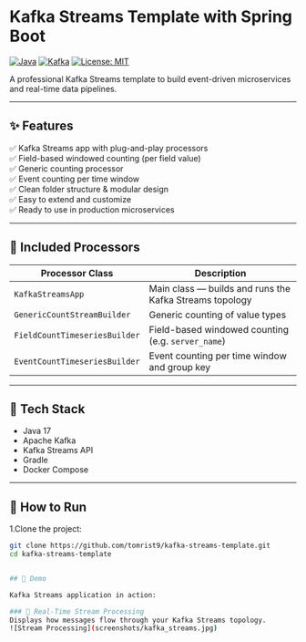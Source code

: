 # Kafka Streams Template with Spring Boot

[![Java](https://img.shields.io/badge/Java-17-blue)](https://openjdk.org/projects/jdk/17/)
[![Kafka](https://img.shields.io/badge/Kafka-Streams-brightgreen)](https://kafka.apache.org/documentation/streams/)
[![License: MIT](https://img.shields.io/badge/License-MIT-blue.svg)](LICENSE)

A professional Kafka Streams template to build event-driven microservices and real-time data pipelines.

---

## ✨ Features

✅ Kafka Streams app with plug-and-play processors  
✅ Field-based windowed counting (per field value)  
✅ Generic counting processor  
✅ Event counting per time window  
✅ Clean folder structure & modular design  
✅ Easy to extend and customize  
✅ Ready to use in production microservices  

---

## 🧠 Included Processors

| Processor Class              | Description                                                  |
|-----------------------------|--------------------------------------------------------------|
| `KafkaStreamsApp`             | Main class — builds and runs the Kafka Streams topology       |
| `GenericCountStreamBuilder`   | Generic counting of value types                              |
| `FieldCountTimeseriesBuilder` | Field-based windowed counting (e.g. `server_name`)           |
| `EventCountTimeseriesBuilder` | Event counting per time window and group key                |

---

## 🧰 Tech Stack

- Java 17  
- Apache Kafka  
- Kafka Streams API  
- Gradle  
- Docker Compose  

---

## 🚀 How to Run

1️.Clone the project:
```bash
git clone https://github.com/tomrist9/kafka-streams-template.git
cd kafka-streams-template


## 📸 Demo

Kafka Streams application in action:

### 🔁 Real-Time Stream Processing  
Displays how messages flow through your Kafka Streams topology.  
![Stream Processing](screenshots/kafka_streams.jpg)
